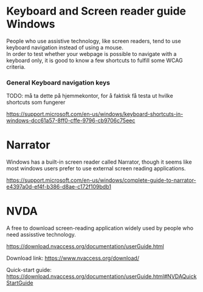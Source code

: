 # Keyboard and Screen reader guide Windows

People who use assistive technology, like screen readers, tend to use
keyboard navigation instead of using a mouse.\
In order to test whether your webpage is possible to navigate with a
keyboard only, it is good to know a few shortcuts to fulfill some WCAG
criteria.

### 

### General Keyboard navigation keys

TODO: må ta dette på hjemmekontor, for å faktisk få testa ut hvilke
shortcuts som fungerer

<https://support.microsoft.com/en-us/windows/keyboard-shortcuts-in-windows-dcc61a57-8ff0-cffe-9796-cb9706c75eec>

# Narrator

Windows has a built-in screen reader called Narrator, though it seems
like most windows users prefer to use external screen reading
applications.

<https://support.microsoft.com/en-us/windows/complete-guide-to-narrator-e4397a0d-ef4f-b386-d8ae-c172f109bdb1>

# NVDA

A free to download screen-reading application widely used by people who
need assisstive technology.

<https://download.nvaccess.org/documentation/userGuide.html>

Download link: <https://www.nvaccess.org/download/>

Quick-start guide:
<https://download.nvaccess.org/documentation/userGuide.html#NVDAQuickStartGuide>
